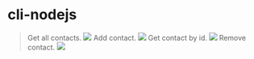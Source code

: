 # cli-nodejs

> Get all contacts.
> ![](https://monosnap.com/file/EhS5LpfbCKh0RxSDEkZC4GvC0IQliS)
> Add contact.
> ![](https://monosnap.com/file/IloWJSsmHMRYVJIYPnc1E54EaMr6aW)
> Get contact by id.
> ![](https://monosnap.com/file/wKeWe8WfjId9KUT9kIr63QlAyIsaSk)
> Remove contact.
> ![](https://monosnap.com/file/EbdsWI5AhprL9Mp4vwguLPdGmYLN4S)
